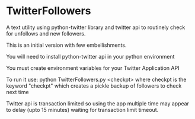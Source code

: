 # TwitterFollowers

A text utility using python-twitter library and twitter api to routinely check for unfollows and new followers.

This is an initial version with few embellishments.

You will need to install python-twitter api in your python environment

You must create environment variables for your Twitter Application API

To run it use: python TwitterFollowers.py \<checkpt\> 
where checkpt is the keyword "checkpt" which creates a pickle backup of followers to check next time

Twitter api is transaction limited so using the app multiple time may appear to delay (upto 15 minutes) waiting
for transaction limit timeout.
 
